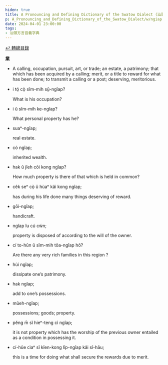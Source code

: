 ```yaml
---
hiden: true
title: A Pronouncing and Defining Dictionary of the Swatow Dialect (汕頭方言音義字典) / ngiap
p: A_Pronouncing_and_Defining_Dictionary_of_the_Swatow_Dialect/w/ngiap
date: 2024-04-01 23:00:00
tags: 
- 汕頭方言音義字典
---
```


[↩️ 轉總目錄](/A_Pronouncing_and_Defining_Dictionary_of_the_Swatow_Dialect)


**業**
- A calling, occupation, pursuit, art, or trade; an  estate, a patrimony; that which has been acquired by a calling; merit,  or a title to reward for what has been done; to transmit a calling or a  post; deserving, meritorious.

- i tó̤ cò̤ sĭm-mih sṳ̄-ngîap?

  What is his occupation?

- i ŭ sĭm-mih ke-ngîap?

  What personal property has he?

- suaⁿ-ngîap;

  real estate.

- có ngîap;

  inherited wealth.

- hak ŭ jîeh cōi kong ngîap?

  How much property is there of that which is held in common?

- cêk seⁿ cò̤ ŭ hùaⁿ kâi kong ngîap;

  has during his life done many things deserving of reward.

- gōi-ngîap;

  handicraft.

- ngîap îu cú cẃn;

  property is disposed of according to the will of the owner.

- cí to-hūn ŭ sĭm-mih tōa-ngîap hŏ?

  Are there any very rich families in this region ?

- hùi ngîap;

  dissipate one’s patrimony.

- hak ngîap;

  add to one’s possessions.

- mûeh-ngîap;

  possessions; goods; property.

- pĕng m̄ sĭ hieⁿ-teng cì ngîap;

  it is not property which has the worship of the previous owner entailed as a condition in possessing it.

- cí-hûe cìaⁿ sĭ kĭen-kong lîp-ngîap kâi sî-hāu;

  this is a time for doing what shall secure the rewards due to merit.